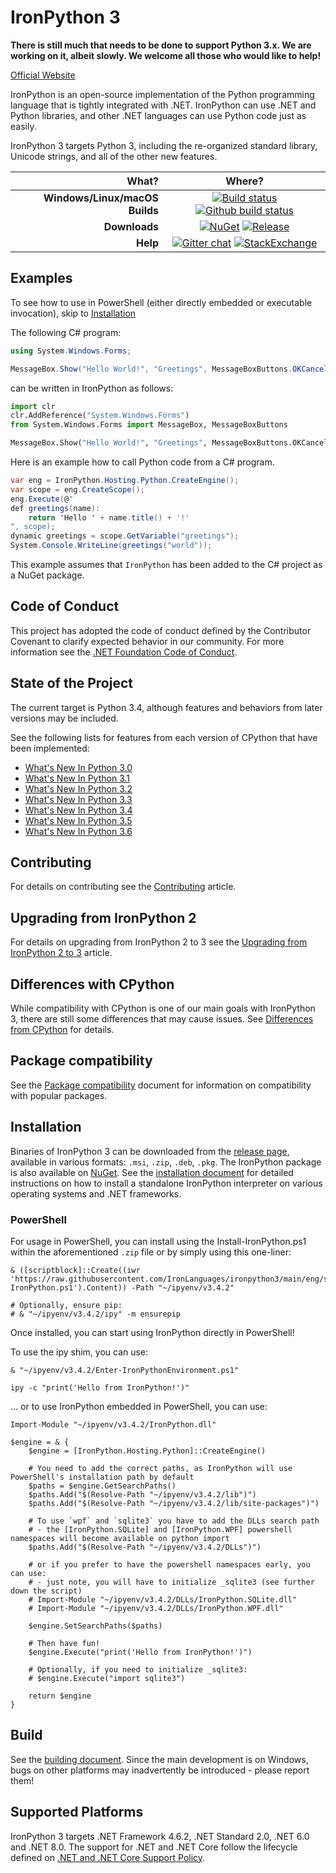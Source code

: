 IronPython 3
============
**There is still much that needs to be done to support Python 3.x. We are working on it, albeit slowly. We welcome all those who would like to help!**

[Official Website](https://ironpython.net)

IronPython is an open-source implementation of the Python programming language that is tightly integrated with .NET. IronPython can use .NET and Python libraries, and other .NET languages can use Python code just as easily.

IronPython 3 targets Python 3, including the re-organized standard library, Unicode strings, and all of the other new features.


| **What?** | **Where?** |
| --------: | :------------: |
| **Windows/Linux/macOS Builds** | [![Build status](https://dotnet.visualstudio.com/IronLanguages/_apis/build/status/ironpython3)](https://dotnet.visualstudio.com/IronLanguages/_build/latest?definitionId=43) [![Github build status](https://github.com/IronLanguages/ironpython3/workflows/CI/badge.svg)](https://github.com/IronLanguages/ironpython3/actions?workflow=CI) |
| **Downloads** | [![NuGet](https://img.shields.io/nuget/vpre/IronPython.svg)](https://www.nuget.org/packages/IronPython/3.4.2) [![Release](https://img.shields.io/github/release/IronLanguages/ironpython3.svg?include_prereleases)](https://github.com/IronLanguages/ironpython3/releases/latest)|
| **Help** | [![Gitter chat](https://badges.gitter.im/IronLanguages/ironpython.svg)](https://gitter.im/IronLanguages/ironpython) [![StackExchange](https://img.shields.io/badge/stack%20overflow-ironpython-informational?logo=stack-overflow&logoColor=white)](https://stackoverflow.com/questions/tagged/ironpython) |


## Examples

To see how to use in PowerShell (either directly embedded or executable invocation), skip to [Installation](#Installation)

The following C# program:

```cs
using System.Windows.Forms;

MessageBox.Show("Hello World!", "Greetings", MessageBoxButtons.OKCancel);
```

can be written in IronPython as follows:

```py
import clr
clr.AddReference("System.Windows.Forms")
from System.Windows.Forms import MessageBox, MessageBoxButtons

MessageBox.Show("Hello World!", "Greetings", MessageBoxButtons.OKCancel)
```

Here is an example how to call Python code from a C# program.

```cs
var eng = IronPython.Hosting.Python.CreateEngine();
var scope = eng.CreateScope();
eng.Execute(@"
def greetings(name):
    return 'Hello ' + name.title() + '!'
", scope);
dynamic greetings = scope.GetVariable("greetings");
System.Console.WriteLine(greetings("world"));
```
This example assumes that `IronPython` has been added to the C# project as a NuGet package.

## Code of Conduct

This project has adopted the code of conduct defined by the Contributor Covenant to clarify expected behavior in our community.
For more information see the [.NET Foundation Code of Conduct](https://dotnetfoundation.org/code-of-conduct).

## State of the Project

The current target is Python 3.4, although features and behaviors from later versions may be included.

See the following lists for features from each version of CPython that have been implemented:

- [What's New In Python 3.0](WhatsNewInPython30.md)
- [What's New In Python 3.1](WhatsNewInPython31.md)
- [What's New In Python 3.2](WhatsNewInPython32.md)
- [What's New In Python 3.3](WhatsNewInPython33.md)
- [What's New In Python 3.4](WhatsNewInPython34.md)
- [What's New In Python 3.5](WhatsNewInPython35.md)
- [What's New In Python 3.6](WhatsNewInPython36.md)

## Contributing

For details on contributing see the [Contributing](CONTRIBUTING.md) article.

## Upgrading from IronPython 2

For details on upgrading from IronPython 2 to 3 see the [Upgrading from IronPython 2 to 3](https://github.com/IronLanguages/ironpython3/wiki/Upgrading-from-IronPython2) article.

## Differences with CPython

While compatibility with CPython is one of our main goals with IronPython 3, there are still some differences that may cause issues. See [Differences from CPython](https://github.com/IronLanguages/ironpython3/wiki/Differences-from-CPython) for details.

## Package compatibility

See the [Package compatibility](https://github.com/IronLanguages/ironpython3/wiki/Package-compatibility) document for information on compatibility with popular packages.

## Installation

Binaries of IronPython 3 can be downloaded from the [release page](https://github.com/IronLanguages/ironpython3/releases/latest), available in various formats: `.msi`, `.zip`, `.deb`, `.pkg`. The IronPython package is also available on [NuGet](https://www.nuget.org/packages/IronPython/3.4.2). See the [installation document](https://github.com/IronLanguages/ironpython3/wiki/Installing) for detailed instructions on how to install a standalone IronPython interpreter on various operating systems and .NET frameworks.

### PowerShell

For usage in PowerShell, you can install using the Install-IronPython.ps1 within the aforementioned `.zip` file or by simply using this one-liner:

```pwsh
& ([scriptblock]::Create((iwr 'https://raw.githubusercontent.com/IronLanguages/ironpython3/main/eng/scripts/Install-IronPython.ps1').Content)) -Path "~/ipyenv/v3.4.2"

# Optionally, ensure pip:
# & "~/ipyenv/v3.4.2/ipy" -m ensurepip
```

Once installed, you can start using IronPython directly in PowerShell!

To use the ipy shim, you can use:
```pwsh
& "~/ipyenv/v3.4.2/Enter-IronPythonEnvironment.ps1"

ipy -c "print('Hello from IronPython!')"
```

... or to use IronPython embedded in PowerShell, you can use:
```pwsh
Import-Module "~/ipyenv/v3.4.2/IronPython.dll"

$engine = & {
    $engine = [IronPython.Hosting.Python]::CreateEngine()

    # You need to add the correct paths, as IronPython will use PowerShell's installation path by default
    $paths = $engine.GetSearchPaths()
    $paths.Add("$(Resolve-Path "~/ipyenv/v3.4.2/lib")")
    $paths.Add("$(Resolve-Path "~/ipyenv/v3.4.2/lib/site-packages")")

    # To use `wpf` and `sqlite3` you have to add the DLLs search path
    # - the [IronPython.SQLite] and [IronPython.WPF] powershell namespaces will become available on python import
    $paths.Add("$(Resolve-Path "~/ipyenv/v3.4.2/DLLs")")

    # or if you prefer to have the powershell namespaces early, you can use:
    # - just note, you will have to initialize _sqlite3 (see further down the script)
    # Import-Module "~/ipyenv/v3.4.2/DLLs/IronPython.SQLite.dll"
    # Import-Module "~/ipyenv/v3.4.2/DLLs/IronPython.WPF.dll"

    $engine.SetSearchPaths($paths)

    # Then have fun!
    $engine.Execute("print('Hello from IronPython!')")

    # Optionally, if you need to initialize _sqlite3:
    # $engine.Execute("import sqlite3")

    return $engine
}
```

## Build

See the [building document](https://github.com/IronLanguages/ironpython3/wiki/Building). Since the main development is on Windows, bugs on other platforms may inadvertently be introduced - please report them!

## Supported Platforms

IronPython 3 targets .NET Framework 4.6.2, .NET Standard 2.0, .NET 6.0 and .NET 8.0. The support for .NET and .NET Core follow the lifecycle defined on [.NET and .NET Core Support Policy](https://dotnet.microsoft.com/platform/support/policy/dotnet-core).
